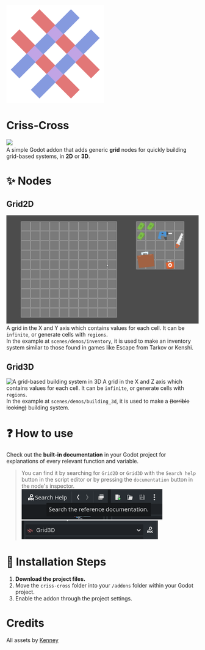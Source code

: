 ![logo](assets/logo.svg)

# Criss-Cross
[![](https://img.shields.io/badge/Asset%20Library-%23478CBE?style=for-the-badge&logo=godotengine&labelColor=white
)](https://godotengine.org/asset-library/asset/2047)\
A simple Godot addon that adds generic **grid** nodes for quickly building grid-based systems, in **2D** or **3D**.

# ✨ Nodes

## Grid2D
![A grid inventory system made with the Grid2D node](assets/grid2d.gif)
A grid in the X and Y axis which contains values for each cell. It can be `infinite`, or generate cells with `regions`.\
In the example at `scenes/demos/inventory`, it is used to make an inventory system similar to those found in games like Escape from Tarkov or Kenshi. 


## Grid3D
![A grid-based building system in 3D](assets/grid3d.gif)
A grid in the X and Z axis which contains values for each cell. It can be `infinite`, or generate cells with `regions`.\
In the example at `scenes/demos/building_3d`, it is used to make a ~~(terrible looking)~~ building system.

# ❓ How to use
Check out the **built-in documentation** in your Godot project for explanations of every relevant function and variable.

> You can find it by searching for `Grid2D` or `Grid3D` with the `Search help` button in the script editor or by pressing the `documentation` button in the node's inspector.\
> ![The Search help button in the script editor](assets/search_help.png)
> ![Documentation button in the node's inspector](assets/inspector_documentation.png)

# 🔧 Installation Steps

1. **Download the project files.**
2. Move the `criss-cross` folder into your `/addons` folder within your Godot project.
3. Enable the addon through the project settings.

# Credits

All assets by [Kenney](https://www.kenney.nl)

